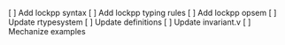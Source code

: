 [ ] Add lockpp syntax
[ ] Add lockpp typing rules
[ ] Add lockpp opsem
[ ] Update rtypesystem
[ ] Update definitions
[ ] Update invariant.v
[ ] Mechanize examples